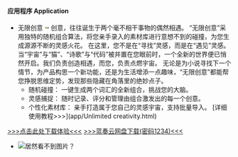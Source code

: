 
#### 应用程序 Application

- 无限创意 <img src="data/app/无限灵感.png" alt="居然看不到图片？" width="10" height="10">
创意，往往诞生于两个毫不相干事物的偶然相遇。
“无限创意”采用独特的随机组合算法，将您亲手录入的素材库进行意想不到的碰撞，为您生成源源不断的灵感火花。
在这里，您不是在“寻找”灵感，而是在“遇见”灵感。当“宇宙”与“猫”、“诗歌”与“代码”被并置在您眼前时，一个全新的世界便已悄然开启。我们负责创造相遇，而您，负责点燃宇宙。
无论是为小说寻找下一个情节，为产品构思一个新功能，还是为生活增添一点趣味，“无限创意”都能帮您挣脱思维定势，发现那些隐藏在角落里的绝妙点子。
    - 随机碰撞： 一键生成两个词汇的全新组合，挑战您的大脑。
    - 灵感捕捉： 随时记录、评分和管理由组合激发出的每一个创意。
    - 个性化素材库： 亲手打造属于您自己的灵感宇宙，支持批量导入。
[详细使用教程>>>](app/Unlimited creativity.html)

[>>>点击此处下载体验<<<](https://markus87419632.github.io/app/Unlimited%20creativity.apk)
[>>>蓝奏云网盘下载(密码1234)<<<](https://wwxk.lanzouu.com/itbuc393qqqj)

- <img src="data" alt="居然看不到图片？" width="300" height="300">
